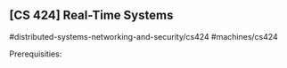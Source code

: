 ## [CS 424] Real-Time Systems

#distributed-systems-networking-and-security/cs424
#machines/cs424

Prerequisities:
